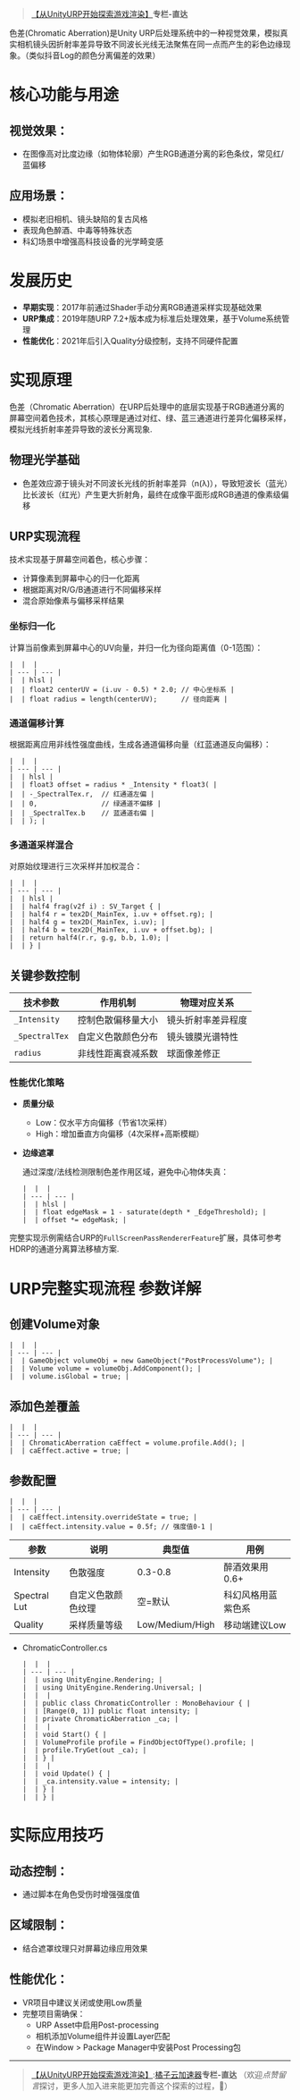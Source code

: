 > [【从UnityURP开始探索游戏渲染】](https://github.com)**专栏-直达**

色差(Chromatic Aberration)是Unity URP后处理系统中的一种视觉效果，模拟真实相机镜头因折射率差异导致不同波长光线无法聚焦在同一点而产生的彩色边缘现象。（类似抖音Log的颜色分离偏差的效果）

# **核心功能与用途**

## ‌**视觉效果**‌：

* 在图像高对比度边缘（如物体轮廓）产生RGB通道分离的彩色条纹，常见红/蓝偏移

## ‌**应用场景**‌：

* 模拟老旧相机、镜头缺陷的复古风格
* 表现角色醉酒、中毒等特殊状态
* 科幻场景中增强高科技设备的光学畸变感

# **发展历史**

* ‌**早期实现**‌：2017年前通过Shader手动分离RGB通道采样实现基础效果
* ‌**URP集成**‌：2019年随URP 7.2+版本成为标准后处理效果，基于Volume系统管理
* ‌**性能优化**‌：2021年后引入Quality分级控制，支持不同硬件配置

# **实现原理**

色差（Chromatic Aberration）在URP后处理中的底层实现基于RGB通道分离的屏幕空间着色技术，其核心原理是通过对红、绿、蓝三通道进行差异化偏移采样，模拟光线折射率差异导致的波长分离现象.

## **物理光学基础**

* 色差效应源于镜头对不同波长光线的折射率差异（n(λ)），导致短波长（蓝光）比长波长（红光）产生更大折射角，最终在成像平面形成RGB通道的像素级偏移

## **URP实现流程**

技术实现基于屏幕空间着色，核心步骤：

* 计算像素到屏幕中心的归一化距离
* 根据距离对R/G/B通道进行不同偏移采样
* 混合原始像素与偏移采样结果

### ‌**坐标归一化**‌

计算当前像素到屏幕中心的UV向量，并归一化为径向距离值（0-1范围）：

```
|  |  |
| --- | --- |
|  | hlsl |
|  | float2 centerUV = (i.uv - 0.5) * 2.0; // 中心坐标系 |
|  | float radius = length(centerUV);      // 径向距离 |
```

### ‌**通道偏移计算**‌

根据距离应用非线性强度曲线，生成各通道偏移向量（红蓝通道反向偏移）：

```
|  |  |
| --- | --- |
|  | hlsl |
|  | float3 offset = radius * _Intensity * float3( |
|  | -_SpectralTex.r,  // 红通道左偏 |
|  | 0,                // 绿通道不偏移 |
|  | _SpectralTex.b    // 蓝通道右偏 |
|  | ); |
```

### ‌**多通道采样混合**‌

对原始纹理进行三次采样并加权混合：

```
|  |  |
| --- | --- |
|  | hlsl |
|  | half4 frag(v2f i) : SV_Target { |
|  | half4 r = tex2D(_MainTex, i.uv + offset.rg); |
|  | half4 g = tex2D(_MainTex, i.uv); |
|  | half4 b = tex2D(_MainTex, i.uv + offset.bg); |
|  | return half4(r.r, g.g, b.b, 1.0); |
|  | } |
```

## **关键参数控制**

| 技术参数 | 作用机制 | 物理对应关系 |
| --- | --- | --- |
| `_Intensity` | 控制色散偏移量大小 | 镜头折射率差异程度 |
| `_SpectralTex` | 自定义色散颜色分布 | 镜头镀膜光谱特性 |
| `radius` | 非线性距离衰减系数 | 球面像差修正 |

### **性能优化策略**

* ‌**质量分级**‌

  + Low：仅水平方向偏移（节省1次采样）
  + High：增加垂直方向偏移（4次采样+高斯模糊）
* ‌**边缘遮罩**‌

  通过深度/法线检测限制色差作用区域，避免中心物体失真：

  ```
  |  |  |
  | --- | --- |
  |  | hlsl |
  |  | float edgeMask = 1 - saturate(depth * _EdgeThreshold); |
  |  | offset *= edgeMask; |
  ```

完整实现示例需结合URP的`FullScreenPassRendererFeature`扩展，具体可参考HDRP的通道分离算法移植方案.

# **URP完整实现流程 参数详解**

## 创建Volume对象

```
|  |  |
| --- | --- |
|  | GameObject volumeObj = new GameObject("PostProcessVolume"); |
|  | Volume volume = volumeObj.AddComponent(); |
|  | volume.isGlobal = true; |
```

## 添加色差覆盖

```
|  |  |
| --- | --- |
|  | ChromaticAberration caEffect = volume.profile.Add(); |
|  | caEffect.active = true; |
```

## 参数配置

```
|  |  |
| --- | --- |
|  | caEffect.intensity.overrideState = true; |
|  | caEffect.intensity.value = 0.5f; // 强度值0-1 |
```

| 参数 | 说明 | 典型值 | 用例 |
| --- | --- | --- | --- |
| Intensity | 色散强度 | 0.3-0.8 | 醉酒效果用0.6+ |
| Spectral Lut | 自定义色散颜色纹理 | 空=默认 | 科幻风格用蓝紫色系 |
| Quality | 采样质量等级 | Low/Medium/High | 移动端建议Low |

* ChromaticController.cs

  ```
  |  |  |
  | --- | --- |
  |  | using UnityEngine.Rendering; |
  |  | using UnityEngine.Rendering.Universal; |
  |  |  |
  |  | public class ChromaticController : MonoBehaviour { |
  |  | [Range(0, 1)] public float intensity; |
  |  | private ChromaticAberration _ca; |
  |  |  |
  |  | void Start() { |
  |  | VolumeProfile profile = FindObjectOfType().profile; |
  |  | profile.TryGet(out _ca); |
  |  | } |
  |  |  |
  |  | void Update() { |
  |  | _ca.intensity.value = intensity; |
  |  | } |
  |  | } |
  ```

# **实际应用技巧**

## ‌**动态控制**‌：

* 通过脚本在角色受伤时增强强度值

## ‌**区域限制**‌：

* 结合遮罩纹理只对屏幕边缘应用效果

## ‌**性能优化**‌：

* VR项目中建议关闭或使用Low质量
* 完整项目需确保：
  + URP Asset中启用Post-processing
  + 相机添加Volume组件并设置Layer匹配
  + 在Window > Package Manager中安装Post Processing包

---

> [【从UnityURP开始探索游戏渲染】](https://github.com):[橘子云加速器](https://meibokele.com)**专栏-直达**
> （欢迎*点赞留言*探讨，更多人加入进来能更加完善这个探索的过程，🙏）
